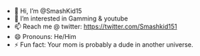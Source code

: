 - 👋 Hi, I’m @SmashKid15
- 👀 I’m interested in Gamming & youtube
- 📫 Reach me @ twitter: https://twitter.com/Smashkid151
- 😄 Pronouns: He/Him
- ⚡ Fun fact: Your mom is probably a dude in another universe.

<!---
SmashKid15/SmashKid15 is a ✨ special ✨ repository because its `README.md` (this file) appears on your GitHub profile.
You can click the Preview link to take a look at your changes.
--->
